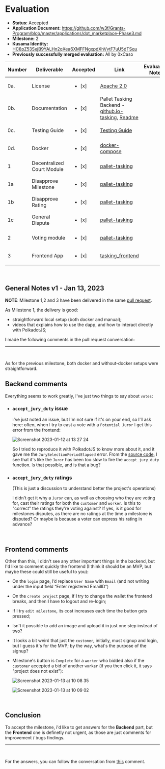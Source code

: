 # Evaluation

- **Status:** Accepted
- **Application Document:** https://github.com/w3f/Grants-Program/blob/master/applications/dot_marketplace-Phase3.md
- **Milestone:** 2
- **Kusama Identity:** [HC8pZ53SejB9YALHn2qXea6XMFFNgxpdXhVvtF7uU5dTSqu](https://kusama.subscan.io/account/HC8pZ53SejB9YALHn2qXea6XMFFNgxpdXhVvtF7uU5dTSqu)
- **Previously successfully merged evaluation:** All by 0xCaso

| Number | Deliverable | Accepted | Link | Evaluation Notes |
| ------ | ----------- | -------- | ---- |----------------- |
| 0a. | License | <ul><li>[x] </li></ul> | [Apache 2.0](https://github.com/WowLabz/dot-marketplace-v2/blob/bbeb45c2dfeeb91d2a4e39d191658361375992ef/LICENSE)|  |
| 0b.  | Documentation | <ul><li>[x] </li></ul> | Pallet Tasking Backend - [github.io-tasking](https://github.com/WowLabz/dot-marketplace-v2/blob/bbeb45c2dfeeb91d2a4e39d191658361375992ef/pallets/pallet-tasking/src/lib.rs), [Readme](https://github.com/WowLabz/dot-marketplace-v2/blob/bbeb45c2dfeeb91d2a4e39d191658361375992ef/README.md) |  |
| 0c.  | Testing Guide | <ul><li>[x] </li></ul> | [Testing Guide](https://github.com/WowLabz/dot_marketplace_docker/tree/1357c620a6a10831c22d8cf23279f48c802e681d)|  |
| 0d. | Docker | <ul><li>[x] </li></ul> | [docker-compose](https://github.com/WowLabz/dot_marketplace_docker/blob/1357c620a6a10831c22d8cf23279f48c802e681d/docker-compose.yml)|  |
| 1 | Decentralized Court Module | <ul><li>[x] </li></ul> | [pallet-tasking](https://github.com/WowLabz/dot-marketplace-v2/blob/bbeb45c2dfeeb91d2a4e39d191658361375992ef/pallets/pallet-tasking/src/lib.rs)|  |
| 1a | Disapprove Milestone | <ul><li>[x] </li></ul> | [pallet-tasking](https://github.com/WowLabz/dot-marketplace-v2/blob/bbeb45c2dfeeb91d2a4e39d191658361375992ef/pallets/pallet-tasking/src/lib.rs#L836) |  |
| 1b | Disapprove Rating | <ul><li>[x] </li></ul> | [pallet-tasking](https://github.com/WowLabz/dot-marketplace-v2/blob/bbeb45c2dfeeb91d2a4e39d191658361375992ef/pallets/pallet-tasking/src/lib.rs#L740) |  |
| 1c | General Dispute | <ul><li>[x] </li></ul> | [pallet-tasking](https://github.com/WowLabz/dot-marketplace-v2/blob/bbeb45c2dfeeb91d2a4e39d191658361375992ef/pallets/pallet-tasking/src/lib.rs#L668) |  |
| 2 | Voting module | <ul><li>[x] </li></ul> | [pallet-tasking](https://github.com/WowLabz/dot-marketplace-v2/blob/bbeb45c2dfeeb91d2a4e39d191658361375992ef/pallets/pallet-tasking/src/lib.rs#L886) |  |
| 3 | Frontend App | <ul><li>[x] </li></ul> | [tasking_frontend](https://github.com/WowLabz/tasking_frontend/tree/e28aef80f242a82352ddd7fce29175b8d1b35da6) |  |
<br/>

## General Notes v1 - Jan 13, 2023

**NOTE**: Milestone 1,2 and 3 have been delivered in the same [pull request](https://github.com/w3f/Grant-Milestone-Delivery/pull/674).

As Milestone 1, the delivery is good:
- straightforward local setup (both docker and manual);
- videos that explains how to use the dapp, and how to interact directly with PolkadotJS;

I made the following comments in the pull request conversation:

---
<br/>

As for the previous milestone, both docker and without-docker setups were straightforward.
<br/>

## Backend comments

Everything seems to work greatly, I've just two things to say about `votes`:

- ### `accept_jury_duty` issue

  I've just noted an issue, but I'm not sure if it's on your end, so I'll ask here: often, when I try to cast a vote with a `Potential Juror` I get this error from the frontend:
  
  ![Screenshot 2023-01-12 at 13 27 24](https://user-images.githubusercontent.com/22419450/212080260-99e489d0-7dff-43fa-bff5-082cd2ac6afc.png)
  
  So I tried to reproduce it with PolkadotJS to know more about it, and it gave me the `JurySelectionPeriodElapsed` error. From the [source code](https://github.com/WowLabz/dot-marketplace-v2/blob/bbeb45c2dfeeb91d2a4e39d191658361375992ef/pallets/pallet-tasking/src/lib.rs#L920), I see that it's like the `Juror` has been too slow to fire the `accept_jury_duty` function. Is that possible, and is that a bug?

- ### `accept_jury_duty` ratings
  (This is just a discussion to understand better the project's operations)
  
  I didn't get it why a `Juror` can, as well as choosing who they are voting for, cast their ratings for both the `customer` and `worker`. Is this to "correct" the ratings they're voting against? If yes, is it good for milestones disputes, as there are no ratings at the time a milestone is disputed? Or maybe is because a voter can express his rating in advance?
<br/>

## Frontend comments

Other than this, I didn't see any other important things in the backend, but I'd like to comment quickly the frontend (I think it should be an MVP, but maybe these could still be useful to you): 
- On the `login` page, I’d replace `User Name` with `Email` (and not writing under the input field “Enter registered EmailID”)
- On the `create project` page, if I try to change the wallet the frontend breaks, and then I have to logout and re-login;
- If I try `edit milestone`, its cost increases each time the button gets pressed;
- Isn't it possible to add an image and upload it in just one step instead of two?
- It looks a bit weird that just the `customer`, initially, must signup and login, but I guess it's for the MVP; by the way, what's the purpose of the signup?
- Milestone's button is `Complete` for a `worker` who bidded also if the `customer` accepted a bid of another `worker` (if you then click it, it says "project does not exist"):

  ![Screenshot 2023-01-13 at 10 08 35](https://user-images.githubusercontent.com/22419450/212281950-e60e6f32-e730-4bad-a22d-f9c77486363e.png)

  ![Screenshot 2023-01-13 at 10 09 02](https://user-images.githubusercontent.com/22419450/212281964-7ad06311-5aed-46b6-bf74-c7778084bbaf.png)

<br/>

## Conclusion

To accept the milestone, i'd like to get answers for the **Backend** part, but the **Frontend** one is definetly not urgent, as those are just comments for improvement / bugs findings.

---
<br/>

For the answers, you can follow the conversation from [this](https://github.com/w3f/Grant-Milestone-Delivery/pull/674#issuecomment-1380765274) comment.